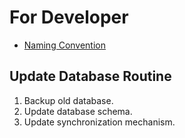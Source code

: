 # For Developer

- [Naming Convention](https://learn.microsoft.com/en-us/dotnet/csharp/fundamentals/coding-style/coding-conventions)

## Update Database Routine

1. Backup old database.
2. Update database schema.
3. Update synchronization mechanism.
